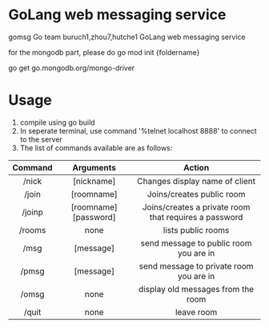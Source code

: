 # GoLang web messaging service

gomsg   Go team buruch1,zhou7,hutche1   GoLang web messaging service

for the mongodb part, please do
 go mod init {foldername}

go get go.mongodb.org/mongo-driver


# Usage
1. compile using go build
2. In seperate terminal, use command '%telnet localhost 8888' to connect to the server
3. The list of commands available are as follows:

| Command  | Arguments  | Action
| :---: | :---: | :---: | 
| /nick    | [nickname] | Changes display name of client | 
| /join    | [roomname] | Joins/creates public room | 
| /joinp   | [roomname] [password] | Joins/creates a private room that requires a password | 
| /rooms   |    none    | lists public rooms | 
| /msg     | [message]  | send message to public room you are in | 
| /pmsg    | [message]  | send message to private room you are in | 
| /omsg    |    none    | display old messages from the room | 
| /quit    |    none    | leave room | 